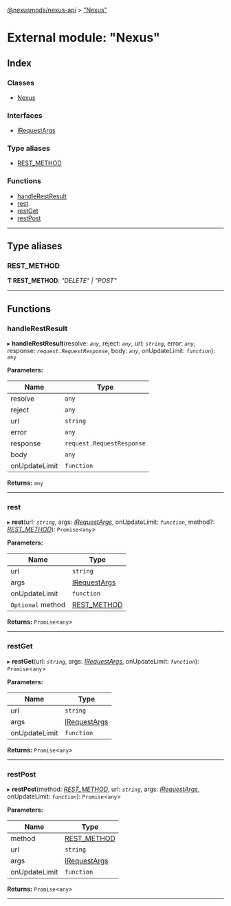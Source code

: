 [@nexusmods/nexus-api](../README.md) > ["Nexus"](../modules/_nexus_.md)

# External module: "Nexus"

## Index

### Classes

* [Nexus](../classes/_nexus_.nexus.md)

### Interfaces

* [IRequestArgs](../interfaces/_nexus_.irequestargs.md)

### Type aliases

* [REST_METHOD](_nexus_.md#rest_method)

### Functions

* [handleRestResult](_nexus_.md#handlerestresult)
* [rest](_nexus_.md#rest)
* [restGet](_nexus_.md#restget)
* [restPost](_nexus_.md#restpost)

---

## Type aliases

<a id="rest_method"></a>

###  REST_METHOD

**Ƭ REST_METHOD**: *"DELETE" \| "POST"*

___

## Functions

<a id="handlerestresult"></a>

###  handleRestResult

▸ **handleRestResult**(resolve: *`any`*, reject: *`any`*, url: *`string`*, error: *`any`*, response: *`request.RequestResponse`*, body: *`any`*, onUpdateLimit: *`function`*): `any`

**Parameters:**

| Name | Type |
| ------ | ------ |
| resolve | `any` |
| reject | `any` |
| url | `string` |
| error | `any` |
| response | `request.RequestResponse` |
| body | `any` |
| onUpdateLimit | `function` |

**Returns:** `any`

___
<a id="rest"></a>

###  rest

▸ **rest**(url: *`string`*, args: *[IRequestArgs](../interfaces/_nexus_.irequestargs.md)*, onUpdateLimit: *`function`*, method?: *[REST_METHOD](_nexus_.md#rest_method)*): `Promise`<`any`>

**Parameters:**

| Name | Type |
| ------ | ------ |
| url | `string` |
| args | [IRequestArgs](../interfaces/_nexus_.irequestargs.md) |
| onUpdateLimit | `function` |
| `Optional` method | [REST_METHOD](_nexus_.md#rest_method) |

**Returns:** `Promise`<`any`>

___
<a id="restget"></a>

###  restGet

▸ **restGet**(url: *`string`*, args: *[IRequestArgs](../interfaces/_nexus_.irequestargs.md)*, onUpdateLimit: *`function`*): `Promise`<`any`>

**Parameters:**

| Name | Type |
| ------ | ------ |
| url | `string` |
| args | [IRequestArgs](../interfaces/_nexus_.irequestargs.md) |
| onUpdateLimit | `function` |

**Returns:** `Promise`<`any`>

___
<a id="restpost"></a>

###  restPost

▸ **restPost**(method: *[REST_METHOD](_nexus_.md#rest_method)*, url: *`string`*, args: *[IRequestArgs](../interfaces/_nexus_.irequestargs.md)*, onUpdateLimit: *`function`*): `Promise`<`any`>

**Parameters:**

| Name | Type |
| ------ | ------ |
| method | [REST_METHOD](_nexus_.md#rest_method) |
| url | `string` |
| args | [IRequestArgs](../interfaces/_nexus_.irequestargs.md) |
| onUpdateLimit | `function` |

**Returns:** `Promise`<`any`>

___

